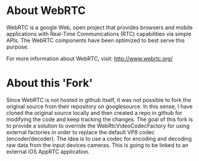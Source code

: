 About WebRTC
=============

WebRTC is a google Web, open project that provides browsers and mobile applications with Real-Time Communications (RTC) 
capabilities via simple APIs. The WebRTC components have been optimized to best serve this purpose.

For more information about WebRTC, visit: http://www.webrtc.org/


About this 'Fork'
=================
Since WebRTC is not hosted in github itself, it was not possible to fork the original source from their repository on googlesource.
In this sense, I have cloned the original source locally and then created a repo in github for modifying the code and keep tracking
the changes.
The goal of this fork is to provide a solution to override the WebRtcVideoCodecFactory for using external factories 
in order to replace the default VP8 codec (encoder/decoder). The idea is to use a codec for encoding and decoding raw data from the input devices cameras. 
This is going to be linked to an external iOS AppRTC application.
